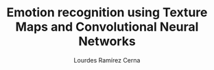 ---
paperId: 48
author: Lourdes Ramírez Cerna
publicationauthor: Ramírez Cerna, L.
title: Emotion recognition using Texture Maps and Convolutional Neural Networks 
pdf: Oral_Ramirez_Lourdes.pdf
poster: --
alt: --
type: Oral
topic: FAT
link: --
conference: neurips
year: 2019
tags: neurips-2019-op
location: Vancouver, Canada
---